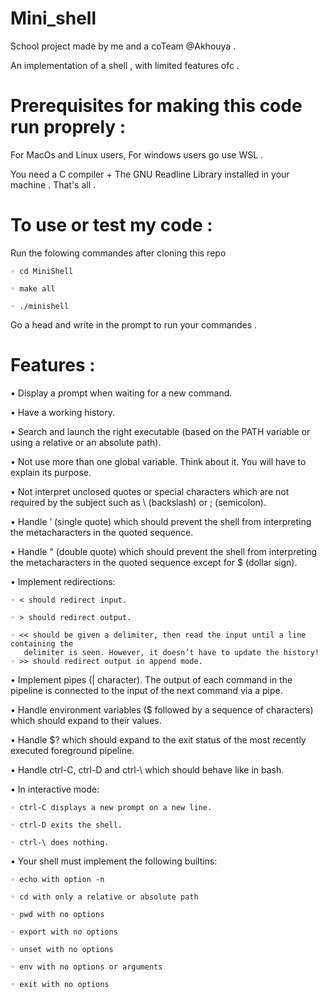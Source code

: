 # Mini_shell #

School project made by me and a coTeam @Akhouya .

An implementation of a shell , with limited features ofc .
# Prerequisites for making this code run proprely :
For MacOs and Linux users, For windows users go use WSL .

You need a C compiler + The GNU Readline Library installed in your machine . That's all .
# To use or test my code :
Run the folowing commandes after cloning this repo 

    ◦ cd MiniShell
    
    ◦ make all 
    
    ◦ ./minishell
    
 Go a head and write in the prompt to run your commandes .
 
# Features :
• Display a prompt when waiting for a new command.

• Have a working history.

• Search and launch the right executable (based on the PATH variable or using a
relative or an absolute path).

• Not use more than one global variable. Think about it. You will have to explain
its purpose.

• Not interpret unclosed quotes or special characters which are not required by the
subject such as \ (backslash) or ; (semicolon).

• Handle ’ (single quote) which should prevent the shell from interpreting the metacharacters in the quoted sequence.

• Handle " (double quote) which should prevent the shell from interpreting the metacharacters in the quoted sequence except for $ (dollar sign).

• Implement redirections:

    ◦ < should redirect input.
    
    ◦ > should redirect output.
    
    ◦ << should be given a delimiter, then read the input until a line containing the
       delimiter is seen. However, it doesn’t have to update the history!
    ◦ >> should redirect output in append mode.
    
• Implement pipes (| character). The output of each command in the pipeline is
connected to the input of the next command via a pipe.

• Handle environment variables ($ followed by a sequence of characters) which
should expand to their values.

• Handle $? which should expand to the exit status of the most recently executed
foreground pipeline.

• Handle ctrl-C, ctrl-D and ctrl-\ which should behave like in bash.

• In interactive mode:

    ◦ ctrl-C displays a new prompt on a new line.
    
    ◦ ctrl-D exits the shell.
    
    ◦ ctrl-\ does nothing.
    
• Your shell must implement the following builtins:

    ◦ echo with option -n
    
    ◦ cd with only a relative or absolute path
    
    ◦ pwd with no options
    
    ◦ export with no options
    
    ◦ unset with no options
    
    ◦ env with no options or arguments
    
    ◦ exit with no options
    
